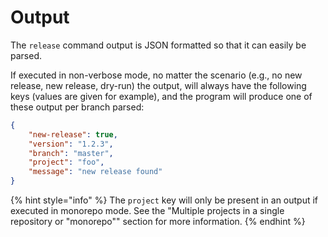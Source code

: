 # Output

The `release` command output is JSON formatted so that it can easily be parsed.

If executed in non-verbose mode, no matter the scenario (e.g., no new release, new release, dry-run) the output, will always have the following keys (values are given for example), and the program will produce one of these output per branch parsed:

```json
{
    "new-release": true,
    "version": "1.2.3",
    "branch": "master",
    "project": "foo",
    "message": "new release found"
}
```

{% hint style="info" %}
The `project` key will only be present in an output if executed in monorepo mode. See the "Multiple projects in a single repository or "monorepo"" section for more information.
{% endhint %}

